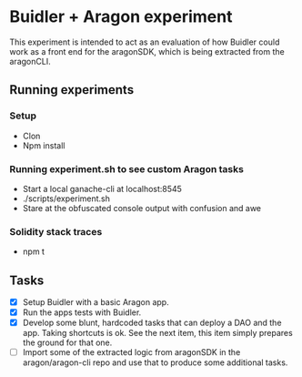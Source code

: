 # Buidler + Aragon experiment

This experiment is intended to act as an evaluation of how Buidler could work as a front end for the aragonSDK, which is being extracted from the aragonCLI.

## Running experiments

### Setup
* Clon
* Npm install

### Running experiment.sh to see custom Aragon tasks
* Start a local ganache-cli at localhost:8545
* ./scripts/experiment.sh
* Stare at the obfuscated console output with confusion and awe

### Solidity stack traces
* npm t

## Tasks
- [x] Setup Buidler with a basic Aragon app.
- [x] Run the apps tests with Buidler.
- [x] Develop some blunt, hardcoded tasks that can deploy a DAO and the app. Taking shortcuts is ok. See the next item, this item simply prepares the ground for that one.
- [ ] Import some of the extracted logic from aragonSDK in the aragon/aragon-cli repo and use that to produce some additional tasks.
